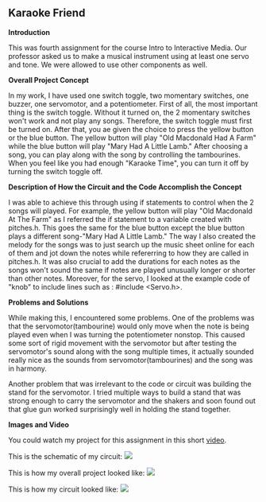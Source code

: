 ## Karaoke Friend 

**Introduction**

This was fourth assignment for the course Intro to Interactive Media.
Our professor asked us to make a musical instrument using at least one servo and tone. 
We were allowed to use other components as well.

**Overall Project Concept**

In my work, I have used one switch toggle, two momentary switches, one buzzer, one servomotor, and a potentiometer.
First of all, the most important thing is the switch toggle. Without it turned on, the 2 momentary switches won't work
and not play any songs. Therefore, the switch toggle must first be turned on. After that, you ae given the choice to 
press the yellow button or the blue button. The yellow button will play "Old Macdonald Had A Farm" while the blue button 
will play "Mary Had A Little Lamb." After choosing a song, you can play along with the song by controlling the tambourines.
When you feel like you had enough "Karaoke Time", you can turn it off by turning the switch toggle off.

**Description of How the Circuit and the Code Accomplish the Concept**

I was able to achieve this through using if statements to control when the 2 songs will played. For example,
the yellow button will play "Old Macdonald At The Farm" as I referred the if statement to a variable created with pitches.h.
This goes the same for the blue button except the blue button plays a different song-"Mary Had A Little Lamb." 
The way I also created the melody for the songs was to just search up the music sheet online for each of them and jot down the 
notes while refererring to how they are called in pitches.h. It was also crucial to add the durations for each notes as 
the songs won't sound the same if notes are played unusually longer or shorter than other notes. Moreover, for the servo, I looked
at the example code of "knob" to include lines such as : #include <Servo.h>.

**Problems and Solutions**

While making this, I encountered some problems. One of the problems was that the servomotor(tambourine) would only move
when the note is being played even when I was turning the potentiometer nonstop. This caused some sort of rigid movement
with the servomotor but after testing the servomotor's sound along with the song multiple times, it actually sounded really nice
as the sounds from servomotor(tambourines) and the song was in harmony. 

Another problem that was irrelevant to the code or circuit was building the stand for the servomotor. I tried multiple ways to
build a stand that was strong enough to carry the servomotor and the shakers and soon found out that glue gun worked surprisingly
well in holding the stand together.

**Images and Video**

You could watch my project for this assignment in this short [video](https://youtu.be/7H3kJTmmnRE).

This is the schematic of my circuit:
![](https://i.imgur.com/OjBxz26.png)

This is how my overall project looked like:
![](https://i.imgur.com/dKK63Xi.png)

This is how my circuit looked like:
![](https://i.imgur.com/Rie1iJY.jpg)



